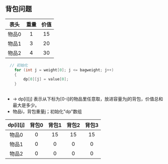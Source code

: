 ## 背包问题

表头|  重量	|价值
:---:|:---:|:---:
物品0	|1	|15
物品1	|3	|20
物品2	|4	|30

```c++
  // 初始化
    for (int j = weight[0]; j <= bagweight; j++)
    {
        dp[0][j] = value[0];
    }
    
```
* -> dp[i][j] 表示从下标为[0-i]的物品里任意取，放进容量为j的背包，价值总和最大是多少。
* 物品i，背包重量j；初始化"dp"数组

dp[i][j]|背包0|背包1|背包2|背包3
:---:|:---:|:---:|:---:|:---:
物品0	|0	|15 |15 |15
物品1	|0	|0  |0  |0
物品2	|0	|0  |0  |0
